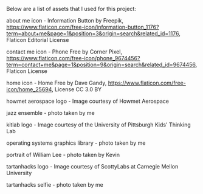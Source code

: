 Below are a list of assets that I used for this project:

about me icon - Information Button by Freepik, https://www.flaticon.com/free-icon/information-button_1176?term=about+me&page=1&position=3&origin=search&related_id=1176, Flaticon Editorial License

contact me icon - Phone Free by Corner Pixel, https://www.flaticon.com/free-icon/phone_9674456?term=contact+me&page=1&position=9&origin=search&related_id=9674456, Flaticon License

home icon - Home Free by Dave Gandy, https://www.flaticon.com/free-icon/home_25694, License CC 3.0 BY

howmet aerospace logo - Image courtesy of Howmet Aerospace

jazz ensemble - photo taken by me

kitlab logo - Image courtesy of the University of Pittsburgh Kids' Thinking Lab

operating systems graphics library - photo taken by me

portrait of William Lee - photo taken by Kevin

tartanhacks logo - Image courtesy of ScottyLabs at Carnegie Mellon University

tartanhacks selfie - photo taken by me
